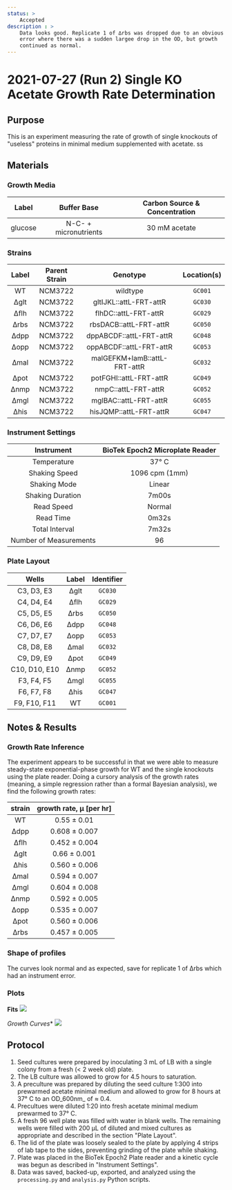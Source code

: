 ```yaml
---
status: >
    Accepted
description : >
    Data looks good. Replicate 1 of ∆rbs was dropped due to an obvious instrument 
    error where there was a sudden largee drop in the OD, but growth 
    continued as normal.
---
```


# 2021-07-27 (Run 2) Single KO Acetate Growth Rate Determination

## Purpose
This is an experiment measuring the rate of growth of single knockouts of 
"useless" proteins in minimal medium supplemented with acetate.
ss
## Materials

### Growth Media
| **Label** | **Buffer Base** | **Carbon Source & Concentration** |
|:--:|:--:|:--:|
| glucose | N-C- + micronutrients | 30 mM acetate |

### Strains 
| **Label** | **Parent Strain**|  **Genotype** | **Location(s)**|
|:--: | :--:| :--:| :--:|
| WT | NCM3722 | wildtype | `GC001` |
| ∆glt | NCM3722 | gltIJKL::attL-FRT-attR | `GC030` |
| ∆flh | NCM3722 | flhDC::attL-FRT-attR | `GC029` |
| ∆rbs | NCM3722 | rbsDACB::attL-FRT-attR | `GC050` |
| ∆dpp | NCM3722 | dppABCDF::attL-FRT-attR | `GC048` |
| ∆opp | NCM3722 | oppABCDF::attL-FRT-attR | `GC053` |
| ∆mal | NCM3722 | malGEFKM+lamB::attL-FRT-attR | `GC032` |
| ∆pot | NCM3722 | potFGHI::attL-FRT-attR | `GC049` |
| ∆nmp | NCM3722 | nmpC::attL-FRT-attR | `GC052` | 
| ∆mgl | NCM3722 | mglBAC::attL-FRT-attR | `GC055` | 
| ∆his | NCM3722 | hisJQMP::attL-FRT-attR | `GC047` |

### Instrument Settings
| Instrument | BioTek Epoch2 Microplate Reader|
|:--:| :--:|
| Temperature| 37° C|
| Shaking Speed| 1096 cpm (1mm) |
| Shaking Mode | Linear |
| Shaking Duration| 7m00s|
|Read Speed| Normal|
| Read Time | 0m32s|
| Total Interval | 7m32s |
| Number of Measurements | 96 | 

### Plate Layout
| **Wells** | **Label** | **Identifier** |
|:--: | :--:  | :--: |
|C3, D3, E3 | ∆glt | `GC030` | 
|C4, D4, E4 | ∆flh | `GC029` |
|C5, D5, E5 | ∆rbs | `GC050` |
|C6, D6, E6 | ∆dpp | `GC048` |
|C7, D7, E7 | ∆opp | `GC053` |
|C8, D8, E8 | ∆mal | `GC032` | 
|C9, D9, E9 | ∆pot | `GC049` |
|C10, D10, E10 | ∆nmp | `GC052` |
|F3, F4, F5 | ∆mgl | `GC055` |
|F6, F7, F8 | ∆his | `GC047` |
|F9, F10, F11 | WT | `GC001` |


## Notes & Results

### Growth Rate Inference
The experiment appears to be successful in that we were able to measure steady-state
exponential-phase growth for WT and the single knockouts using the plate reader.
Doing a cursory analysis of the growth rates (meaning, a simple regression rather 
than a formal Bayesian analysis), we find the following growth rates:

| **strain** | **growth rate, µ [per hr]** |
|:--: |:--:|
|WT | 0.55 ± 0.01|
|∆dpp | 0.608 ± 0.007|
|∆flh | 0.452 ± 0.004| 
|∆glt | 0.66 ± 0.001|
|∆his | 0.560 ± 0.006|
|∆mal | 0.594 ± 0.007|
|∆mgl | 0.604 ± 0.008|
|∆nmp | 0.592 ± 0.005|
|∆opp | 0.535 ± 0.007|
|∆pot | 0.560 ± 0.006|
|∆rbs | 0.457 ± 0.005|

### Shape of profiles
The curves look normal and as expected, save for replicate 1 of ∆rbs which 
had an instrument error. 

### Plots

**Fits**
![](output/2021-07-27_r2_SingleKO_acetate_fits.png)

*Growth Curves**
![](output/2021-07-27_r2_SingleKO_acetate_raw_traces.png)

## Protocol 
1.  Seed cultures were prepared by inoculating 3 mL of LB with a single colony from a fresh (< 2 week old) plate.
2. The LB culture was allowed to grow for 4.5 hours to saturation. 
3. A preculture was prepared by diluting the seed culture 1:300 into 
prewarmed acetate minimal medium and allowed to grow for 8 hours at 37° C
to an OD_600nm_ of ≈ 0.4.
4. Precultues were diluted  1:20 into fresh acetate minimal medium prewarmed to 37° C.
4. A fresh 96 well plate was filled with water in blank wells. The remaining wells 
were filled with 200 µL of diluted and mixed cultures as appropriate and described in 
the section "Plate Layout".
5. The lid of the plate was loosely sealed to the plate by applying 4 strips of 
lab tape to the sides, preventing grinding of the plate while shaking. 
6. Plate was placed in the BioTek Epoch2 Plate reader and a kinetic cycle was begun 
as described in "Instrument Settings".
7. Data was saved, backed-up, exported, and analyzed using the `processing.py` and 
`analysis.py` Python scripts.
